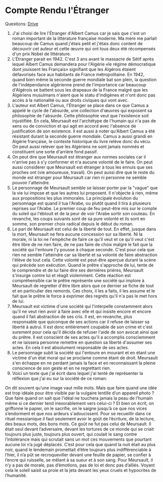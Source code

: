 # Compte Rendu l'Étranger

Questions: [Drive](https://docs.google.com/document/d/1GwJhs_u0BVinvv1ANiadNSTJ3Ru9l4bO/edit)

1. J'ai choisi de lire l'Étranger d'Albert Camus car je sais que c'est un roman important de la littérature française moderne. Ma mère me parlait beaucoup de Camus quand j'étais petit et j'étais donc content de découvrir cet auteur et cette œuvre qui ont tous deux été récompensés d'un prix Nobel de littérature. 
2. L'Étranger parait en 1942. C'est 3 ans avant le massacre de Sétif après lequel Albert Camus demandera pour l'Algérie «le régime démocratique dont jouissent les Français» signifiant que les Algérois étaient défavorisés face aux habitants de France métropolitaine. En 1942, quand bien même la seconde guerre mondiale bat son plein, la question de l'indépendance algérienne prend de l'importance car beaucoup d'Algérois se battent sous les drapeaux de la France malgré que les Algériens musulmans n'aient que le statu d'indigènes et n'ont donc pas accès à la nationalité ou aux droits civiques qui vont avec. 
3. L'auteur est Albert Camus, l'Étranger se place dans ce que Camus a appelé le cycle de l'absurde, une collection d'œuvres qui exposent sa philosophie de l'absurde. Cette philosophie veut que l'existence soit injustifiée. En cela, Meursault est l'archétype de l'humain qui n'a pas de sens ou de conviction et qui agit en accord avec l'absence de justification de son existence. Il est aussi à noter qu'Albert Camus a été résistant durant la seconde guerre mondiale. Camus a aussi grandi en Algérie française, le contexte historique du livre relève donc du vécu. On peut aussi relever que les Algériens ne sont jamais nommés et constituent une sorte d'arrière fond passif. 
4. On peut dire que Meursault est étranger aux normes sociales car il n'arrive pas à s'y conformer et n'a aucune volonté de le faire.  On peut aussi considérer que Meursault est étranger à tous les ennuis que ses proches ont (vie amoureuse, travail). On peut aussi dire que le reste du monde est étranger pour Meursault car rien ni personne ne semble pouvoir l'atteindre. 
5. Le personnage de Meursault semble se laisser porter par la "vague" que la vie lui impose et que les autres lui proposent. Il n'objecte à rien, même aux propositions les plus immorales. La principale évolution du personnage est quand il tua l'Arabe, ou plutôt quand il tira à plusieurs reprises sur l'Arabe. Le premier coup de feu peut-être mis sur le compte du soleil qui l'éblouit et de la peur de voir l'Arabe sortir son couteau. En revanche, les coups suivants sont de sa pure volonté et ils sont en somme, son premier choix radical depuis le début du roman.
6. Le pari de Meursault est celui de la liberté de tout. En effet, jusque dans la mort, Meursault ne fera aucune concession sur sa liberté. Ni la morale, ni la loi ne l'empêche de faire ce qu'il veut et ce qu'il veut c'est être libre de ne rien faire, de ne pas faire de choix malgré le fait que la société qui l'entoure l'y pousse à chaque seconde. C'est pour cela que rien ne semble l'atteindre car sa liberté et sa volonté de faire abstraction l'élève de tout cela. Cette volonté est peut-être aperçue durant la scène qui précède son exécution. Quand le prêtre s'approche de lui, tente de le comprendre et de lui faire dire ses dernières prières, Meursault s'insurge contre lui et réagit violemment. Cette réaction est compréhensible car le prêtre représente une société qui implore à Meursault de regretter d'être libre alors que ce dernier se fiche de tout et en particulier des remords. Ces choix, il les a faits, il les assume et le fait que le prêtre le force à exprimer des regrets qu'il n'a pas le met hors de lui.
7. Meursault est victime d'une société qui l'interpelle constamment alors qu'il ne veut rien avoir à faire avec elle et qui insiste encore et encore quand il fait abstraction de ses cris. Il est, en revanche, plus responsable que quiconque de ses actions car il refuse de laisser sa liberté à autrui. Il est donc entièrement coupable de son crime et c'est surement pour cela qu'il décida de refuser l'aide de son avocat ainsi que du prêtre. Il est conscient de ses actes qu'il a accomplis consciemment et ne laissera personne remettre en question sa liberté d'assumer ses actes. En cela il est absolument responsable de ses actes.
8. Le personnage subit la société qui l'entoure en mourant et en étant une victime d'un état moral qui se proclame comme étant de droit. Meursault s'en échappe en ne perdant jamais la face et en reconnaissant la pleine conscience de son geste et en ne regrettant rien.
9. Voici un texte que j'ai écrit dans lequel j'ai tenté de représenter la réflexion que j'ai eu sur la société de ce roman:

On dit souvent qu’une image vaut mille mots. Mais que faire quand une idée est trop idéale pour être visible par la vulgaire lentille d’un appareil photo ? Que faire quand on sait que l’idéal ne touchera jamais la peau de l’humain même si ce dernier tend inexorablement vers celui-ci ? Et bien on écrit, on griffonne le papier, on le sacrifie, on le saigne jusqu’à ce que nos vices s’endorment et que nos ardeurs s'adoucissent. Pour se recueillir dans ce rituel messianique il faut seulement avoir le goût de l’écriture, de la lecture, des beaux mots, des bons mots. Ce goût ne fut pas celui de Meursault. Il était seul devant l’adversaire, devant les tortures de ce monde qui se criait toujours plus juste, toujours plus ouvert, qui coulait le sang contre l’intolérance mais qui scrutait sans un mot ces mouvements que pourtant aucune loi n’a jugé déplacés. C’est pour cela que quand la nuit était au plus noir, quand le lendemain promettait d’être toujours plus indifférenciable à l’hier, il n’a pût se recroqueviller devant une feuille de papier, se confier à l’encre qui ruisselle, se mêlant à sa sueur et à son sang. Pour Meursault, il n’y a pas de morale, pas d’émotions, pas de loi et donc pas d’alliés. Voyant cela le soleil saisit sa proie et la jeta devant les yeux cruels et hypocrites de l’humanité. 
<!--stackedit_data:
eyJoaXN0b3J5IjpbLTIwMjg0NDU3MDMsMTgxNjY1MzgzNSwxMT
g3MTcxMDk0LDc0NDU5NjM0OCwtODk1OTM2MDc5LDEyMDEyMzQ3
MTIsLTIyMDkyNTkwNCw3MDc2MDU5ODcsLTE5MzAyNzI5NzAsMT
I0MDgxMTQ5MiwxMTY2ODQ2NzAsLTQ4NTkzNzUxNSw1MzM3ODA4
MjQsLTE1MTc2MTAwMjMsMTE3NjUxNjkxNywxNjcxMTM5ODU0LC
05MTQ0NDM2NDMsMTExMTk3NTk4MiwtMTM2NjgxMzg5NywtMTM3
NTExMTIzOF19
-->